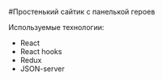 #Простенький сайтик с панелькой героев

Используемые технологии:
- React
- React hooks
- Redux
- JSON-server
